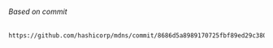 ###### Based on commit

```
https://github.com/hashicorp/mdns/commit/8686d5a8989170725fbf89ed29c380820c3576ce
```
